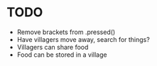 # TODO #

* Remove brackets from .pressed()
* Have villagers move away, search for things?
* Villagers can share food
* Food can be stored in a village
